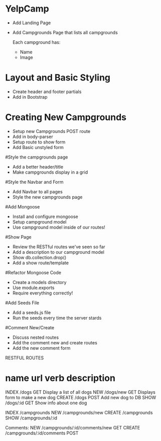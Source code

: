 # YelpCamp

* Add Landing Page
* Add Campgrounds Page that lists all campgrounds

    Each campground has:
    * Name
    * Image
    
# Layout and Basic Styling
* Create header and footer partials
* Add in Bootstrap


# Creating New Campgrounds
* Setup new Campgrounds POST route
* Add in body-parser
* Setup route to show form
* Add Basic unstyled form

#Style the campgrounds page
* Add a better header/title
* Make campgrounds display in a grid

#Style the Navbar and Form
* Add Navbar to all pages
* Style the new campgrounds page


#Add Mongoose
* Install and configure mongoose
* Setup campground model
* Use campground model inside of our routes!

#Show Page
* Review the RESTful routes we've seen so far
* Add a description to our campground model
* Show db.collection.drop()
* Add a show route/template

#Refactor Mongoose Code
* Create a models directory
* Use module.exports
* Require everything correctly!

#Add Seeds File
* Add a seeds.js file
* Run the seeds every time the server stards

#Comment New/Create
* Discuss nested routes
* Add the comment new and create routes
* Add the new comment form



RESTFUL ROUTES

name      url        verb       description
==========================================================
INDEX    /dogs       GET        Display a list of all dogs
NEW      /dogs/new   GET        Displays form to make a new dog
CREATE   /dogs       POST       Add new dog to DB
SHOW     /dogs/:id   GET        Show info about one dog

INDEX    /campgrounds
NEW      /campgrounds/new
CREATE   /campgrounds
SHOW     /campgrounds/:id

 Comments:
 NEW     /campgrounds/:id/comments/new      GET
 CREATE  /campgrounds/:id/comments          POST